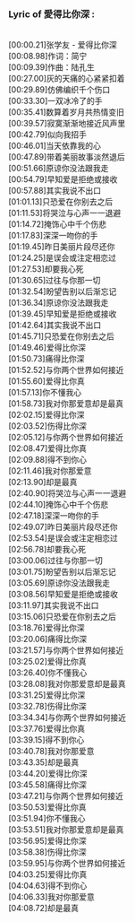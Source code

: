 <h3>Lyric of 愛得比你深 :</h3><p><br>[00:00.21]张学友 - 爱得比你深
<br>[00:08.98]作词：简宁
<br>[00:09.39]作曲：陆孔生
<br>[00:27.00]灰的天痛的心紧紧扣着
<br>[00:29.89]仿佛编织千个伤口
<br>[00:33.30]一双冰冷了的手
<br>[00:35.41]数算着岁月共热情变旧
<br>[00:39.57]寂寞渐渐地接近风声里
<br>[00:42.79]似向我招手
<br>[00:46.01]当天依靠我的心
<br>[00:47.89]带着美丽故事淡然退后
<br>[00:51.66]原谅你没法跟我走
<br>[00:54.79]早知爱是拒绝或接收
<br>[00:57.88]其实我说不出口
<br>[01:01.13]只恐爱在你别去之后
<br>[01:11.53]将哭泣与心声一一退避
<br>[01:14.72]掩饰心中千个伤悲
<br>[01:17.83]深深一吻你的手
<br>[01:19.45]昨日美丽片段尽还你
<br>[01:24.25]是误会或注定相恋过
<br>[01:27.53]却要我心死
<br>[01:30.65]过往与你那一切
<br>[01:32.54]盼望告别以后渐忘记
<br>[01:36.34]原谅你没法跟我走
<br>[01:39.45]早知爱是拒绝或接收
<br>[01:42.64]其实我说不出口
<br>[01:45.71]只恐爱在你别去之后
<br>[01:49.46]爱得比你深
<br>[01:50.73]痛得比你深
<br>[01:52.52]与你两个世界如何接近
<br>[01:55.60]爱得比你真
<br>[01:57.13]你不懂我心
<br>[01:58.73]我对你那爱意却是最真
<br>[02:02.15]爱得比你深
<br>[02:03.52]伤得比你深
<br>[02:05.12]与你两个世界如何接近
<br>[02:08.47]爱得比你真
<br>[02:09.88]得不到你心
<br>[02:11.46]我对你那爱意
<br>[02:13.90]却是最真
<br>[02:40.90]将哭泣与心声一一退避
<br>[02:44.10]掩饰心中千个伤悲
<br>[02:47.18]深深一吻你的手
<br>[02:49.07]昨日美丽片段尽还你
<br>[02:53.54]是误会或注定相恋过
<br>[02:56.78]却要我心死
<br>[03:00.06]过往与你那一切
<br>[03:01.75]盼望告别以后渐忘记
<br>[03:05.69]原谅你没法跟我走
<br>[03:08.56]早知爱是拒绝或接收
<br>[03:11.97]其实我说不出口
<br>[03:15.06]只恐爱在你别去之后
<br>[03:18.76]爱得比你深
<br>[03:20.06]痛得比你深
<br>[03:21.57]与你两个世界如何接近
<br>[03:25.02]爱得比你真
<br>[03:26.40]你不懂我心
<br>[03:28.08]我对你那爱意却是最真
<br>[03:31.25]爱得比你深
<br>[03:32.78]伤得比你深
<br>[03:34.34]与你两个世界如何接近
<br>[03:37.76]爱得比你真
<br>[03:39.15]得不到你心
<br>[03:40.78]我对你那爱意
<br>[03:43.35]却是最真
<br>[03:44.20]爱得比你深
<br>[03:45.58]痛得比你深
<br>[03:47.21]与你两个世界如何接近
<br>[03:50.53]爱得比你真
<br>[03:51.94]你不懂我心
<br>[03:53.51]我对你那爱意却是最真
<br>[03:56.95]爱得比你深
<br>[03:58.38]伤得比你深
<br>[03:59.95]与你两个世界如何接近
<br>[04:03.25]爱得比你真
<br>[04:04.63]得不到你心
<br>[04:06.33]我对你那爱意
<br>[04:08.72]却是最真
</p>